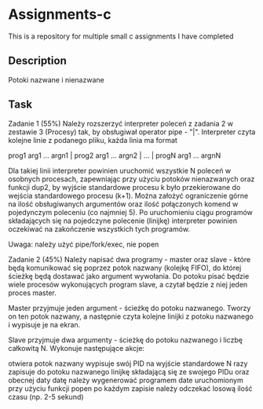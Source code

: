 # Assignments-c
This is a repository for multiple small c assignments I have completed

## Description
Potoki nazwane i nienazwane

## Task
Zadanie 1 (55%)
Należy rozszerzyć interpreter poleceń z zadania 2 w zestawie 3 (Procesy) tak, by obsługiwał operator pipe - "|". Interpreter czyta kolejne linie z podanego pliku, każda linia ma format

prog1 arg1 ... argn1 | prog2 arg1 ... argn2 | ... | progN arg1 ... argnN

Dla takiej linii interpreter powinien uruchomić wszystkie N poleceń w osobnych procesach, zapewniając przy użyciu potoków nienazwanych oraz funkcji dup2, by wyjście standardowe procesu k było przekierowane do wejścia standardowego procesu (k+1). Można założyć ograniczenie górne na ilość obsługiwanych argumentów oraz ilość połączonych komend w pojedynczym poleceniu (co najmniej 5). Po uruchomieniu ciągu programów składających się na pojedczyne polecenie (linijkę) interpreter powinien oczekiwać na zakończenie wszystkich tych programów.

Uwaga: należy użyć pipe/fork/exec, nie popen


Zadanie 2 (45%)
Należy napisać dwa programy - master oraz slave - które będą komunikować się poprzez potok nazwany (kolejkę FIFO), do której ścieżkę będą dostawać jako argument wywołania. Do potoku pisać będzie wiele procesów wykonujących program slave, a czytał będzie z niej jeden proces master.

Master przyjmuje jeden argument - ścieżkę do potoku nazwanego. Tworzy on ten potok nazwany, a następnie czyta kolejne linijki z potoku nazwanego i wypisuje je na ekran.

Slave przyjmuje dwa argumenty - ścieżkę do potoku nazwanego i liczbę całkowitą N. Wykonuje następujące akcje:

otwiera potok nazwany
wypisuje swój PID na wyjście standardowe
N razy zapisuje do potoku nazwanego linijkę składającą się ze swojego PIDu oraz obecnej daty
datę należy wygenerować programem date uruchomionym przy użyciu funkcji popen
po każdym zapisie należy odczekać losową ilość czasu (np. 2-5 sekund)
